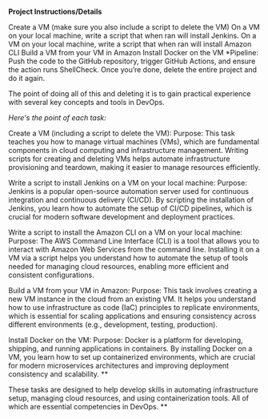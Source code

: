**Project Instructions/Details**

Create a VM (make sure you also include a script to delete the VM)
On a VM on your local machine, write a script that when ran will install Jenkins.
On a VM on your local machine, write a script that when ran will install Amazon CLI
Build a VM from your VM in Amazon
Install Docker on the VM
*Pipeline: Push the code to the GitHub repository, trigger GitHub Actions, and ensure the action runs ShellCheck.
Once you’re done, delete the entire project and do it again. 

The point of doing all of this and deleting it is to gain practical experience with several key concepts and tools in DevOps. 

_Here's the point of each task:_

Create a VM (including a script to delete the VM):
Purpose: This task teaches you how to manage virtual machines (VMs), which are fundamental components in cloud computing and infrastructure management. Writing scripts for creating and deleting VMs helps automate infrastructure provisioning and teardown, making it easier to manage resources efficiently.

Write a script to install Jenkins on a VM on your local machine:
Purpose: Jenkins is a popular open-source automation server used for continuous integration and continuous delivery (CI/CD). By scripting the installation of Jenkins, you learn how to automate the setup of CI/CD pipelines, which is crucial for modern software development and deployment practices.

Write a script to install the Amazon CLI on a VM on your local machine:
Purpose: The AWS Command Line Interface (CLI) is a tool that allows you to interact with Amazon Web Services from the command line. Installing it on a VM via a script helps you understand how to automate the setup of tools needed for managing cloud resources, enabling more efficient and consistent configurations.

Build a VM from your VM in Amazon:
Purpose: This task involves creating a new VM instance in the cloud from an existing VM. It helps you understand how to use infrastructure as code (IaC) principles to replicate environments, which is essential for scaling applications and ensuring consistency across different environments (e.g., development, testing, production).

Install Docker on the VM:
Purpose: Docker is a platform for developing, shipping, and running applications in containers. By installing Docker on a VM, you learn how to set up containerized environments, which are crucial for modern microservices architectures and improving deployment consistency and scalability.
**


These tasks are designed to help develop skills in automating infrastructure setup, managing cloud resources, and using containerization tools. All of which are essential competencies in DevOps. **
